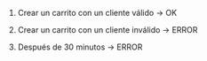 
1) Crear un carrito con un cliente válido -> OK

2) Crear un carrito con un cliente inválido -> ERROR

3) Después de 30 minutos -> ERROR